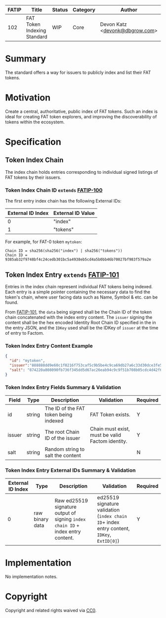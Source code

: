 | FATIP | Title                       | Status | Category | Author                          | Created   |
| ----- | --------------------------- | ------ | -------- | ------------------------------- | --------- |
| 102   | FAT Token Indexing Standard | WIP    | Core     | Devon Katz \<devonk@dbgrow.com> | 8-17-2018 |



# Summary

The standard offers a way for issuers to publicly index and list their FAT
tokens.


# Motivation

Create a central, authoritative, public index of FAT tokens. Such an index is
ideal for creating FAT token explorers, and improving the discoverability of
tokens within the ecosystem.


# Specification


## Token Index Chain

The index chain holds entries corresponding to individual signed listings of FAT tokens by their issuers.


### Token Index Chain ID `extends` [FATIP-100](100)

The first entry index chain has the following External IDs:

| External ID Index | External ID Value |
| ----------------- | ----------------- |
| 0                 | "index"           |
| 1                 | "tokens"          |

For example, for FAT-0 token `mytoken`:

```
Chain ID = sha256(sha256("index") | sha256("tokens"))
Chain ID = 9385ab32f9748bf4c24cedb301bc5a4938eb5cd4a5b0bb46b70027bf983f579a2e
```



## Token Index Entry `extends` [FATIP-101](101.md)

Entries in the index chain represent individual FAT tokens being indexed. Each entry is a simple pointer containing the necessary data to find the token's chain, where user facing data such as Name, Symbol & etc. can be found.

From [FATIP-101](101.md), the `data` being signed shall be the Chain ID of the token chain concatenated with the index entry content. The `issuer` signing the content shall be the hex encoded Identity Root Chain ID specified in the in the entry JSON, and the `IDKey` used shall be the IDKey of `issuer` at the time of entry to Factom.


### Token Index Entry Content Example

```json
{
  "id": "mytoken",
  "issuer":"888888dd9e60c1f0216f753caf5c9b5be4c9ca69db27a6c33d30dce3fe5ee709",
  "salt": "874220a808090fb736f345dd5d67ac26eab94c9c9f51b708b05cdc4d42f65aae"
}
```


### Token Index Entry Fields Summary & Validation

| Field  | Type   | Description                           | Validation                                       | Required |
| ------ | ------ | ------------------------------------- | ------------------------------------------------ | -------- |
| id     | string | The ID of the FAT token being indexed | FAT Token exists.                                | Y        |
| issuer | string | The root Chain ID of the issuer       | Chain must exist, must be valid Factom identity. | Y        |
| salt   | string | Random string to salt the content     |                                                  | N        |

### Token Index Entry External IDs Summary & Validation

| External ID Index | Type            | Description                                                  | Validation                                                   | Required |
| ----------------- | --------------- | ------------------------------------------------------------ | ------------------------------------------------------------ | -------- |
| 0                 | raw binary data | Raw ed25519 signature output of signing `index chain ID` + index entry content. | ed25519 signature validation (`index chain ID`+ index entry content, `IDKey`, `ExtID[0]`) | Y        |

# Implementation

No implementation notes.


# Copyright

Copyright and related rights waived via
[CC0](https://creativecommons.org/publicdomain/zero/1.0/).
